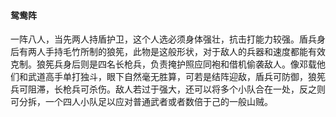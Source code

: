 #### 鸳鸯阵

一阵八人，当先两人持盾护卫，这个人选必须身体强壮，抗击打能力较强。盾兵身后有两人手持毛竹所制的狼筅，此物是这般形状，对于敌人的兵器和速度都能有效克制。狼筅兵身后则是四名长枪兵，负责掩护照应同袍和借机偷袭敌人。像邓载他们和武道高手单打独斗，眼下自然毫无胜算，可若是结阵迎敌，盾兵可防御，狼筅兵可阻滞，长枪兵可杀伤。敌人若过于强大，还可以将多个小队合在一处，反之则可分拆，一个四人小队足以应对普通武者或者数倍于己的一般山贼。